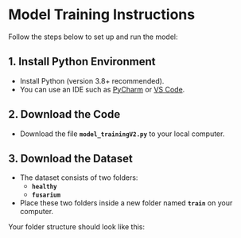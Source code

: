 # Model Training Instructions

Follow the steps below to set up and run the model:

## 1. Install Python Environment
- Install Python (version 3.8+ recommended).  
- You can use an IDE such as [PyCharm](https://www.jetbrains.com/pycharm/) or [VS Code](https://code.visualstudio.com/).  

## 2. Download the Code
- Download the file **`model_trainingV2.py`** to your local computer.  

## 3. Download the Dataset
- The dataset consists of two folders:  
  - **`healthy`**  
  - **`fusarium`**  
- Place these two folders inside a new folder named **`train`** on your computer.  

Your folder structure should look like this:
